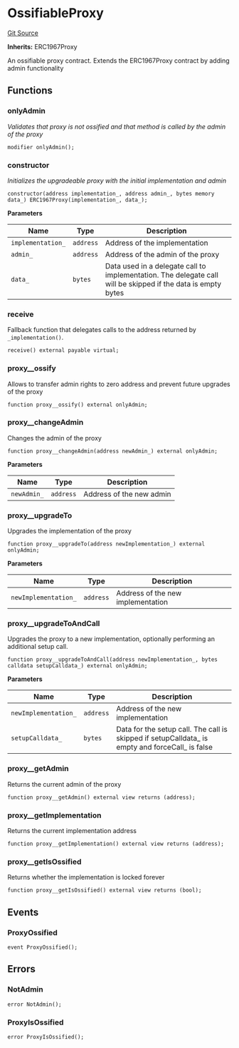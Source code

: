 # OssifiableProxy
[Git Source](https://github.com/lidofinance/community-staking-module/blob/8ce9441dce1001c93d75d065f051013ad5908976/src/lib/proxy/OssifiableProxy.sol)

**Inherits:**
ERC1967Proxy

An ossifiable proxy contract. Extends the ERC1967Proxy contract by
adding admin functionality


## Functions
### onlyAdmin

*Validates that proxy is not ossified and that method is called by the admin
of the proxy*


```solidity
modifier onlyAdmin();
```

### constructor

*Initializes the upgradeable proxy with the initial implementation and admin*


```solidity
constructor(address implementation_, address admin_, bytes memory data_) ERC1967Proxy(implementation_, data_);
```
**Parameters**

|Name|Type|Description|
|----|----|-----------|
|`implementation_`|`address`|Address of the implementation|
|`admin_`|`address`|Address of the admin of the proxy|
|`data_`|`bytes`|Data used in a delegate call to implementation. The delegate call will be skipped if the data is empty bytes|


### receive

Fallback function that delegates calls to the address returned by `_implementation()`.


```solidity
receive() external payable virtual;
```

### proxy__ossify

Allows to transfer admin rights to zero address and prevent future
upgrades of the proxy


```solidity
function proxy__ossify() external onlyAdmin;
```

### proxy__changeAdmin

Changes the admin of the proxy


```solidity
function proxy__changeAdmin(address newAdmin_) external onlyAdmin;
```
**Parameters**

|Name|Type|Description|
|----|----|-----------|
|`newAdmin_`|`address`|Address of the new admin|


### proxy__upgradeTo

Upgrades the implementation of the proxy


```solidity
function proxy__upgradeTo(address newImplementation_) external onlyAdmin;
```
**Parameters**

|Name|Type|Description|
|----|----|-----------|
|`newImplementation_`|`address`|Address of the new implementation|


### proxy__upgradeToAndCall

Upgrades the proxy to a new implementation, optionally performing an additional
setup call.


```solidity
function proxy__upgradeToAndCall(address newImplementation_, bytes calldata setupCalldata_) external onlyAdmin;
```
**Parameters**

|Name|Type|Description|
|----|----|-----------|
|`newImplementation_`|`address`|Address of the new implementation|
|`setupCalldata_`|`bytes`|Data for the setup call. The call is skipped if setupCalldata_ is empty and forceCall_ is false|


### proxy__getAdmin

Returns the current admin of the proxy


```solidity
function proxy__getAdmin() external view returns (address);
```

### proxy__getImplementation

Returns the current implementation address


```solidity
function proxy__getImplementation() external view returns (address);
```

### proxy__getIsOssified

Returns whether the implementation is locked forever


```solidity
function proxy__getIsOssified() external view returns (bool);
```

## Events
### ProxyOssified

```solidity
event ProxyOssified();
```

## Errors
### NotAdmin

```solidity
error NotAdmin();
```

### ProxyIsOssified

```solidity
error ProxyIsOssified();
```

